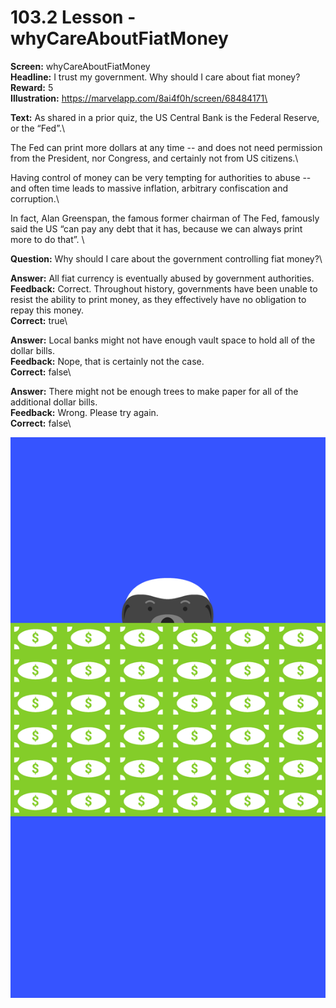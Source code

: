 # 103.2 Lesson - whyCareAboutFiatMoney

**Screen:** whyCareAboutFiatMoney\
**Headline:** I trust my government. Why should I care about fiat money?\
**Reward:** 5\
**Illustration:** https://marvelapp.com/8ai4f0h/screen/68484171\

**Text:** As shared in a prior quiz, the US Central Bank is the Federal Reserve, or the “Fed”.\


The Fed can print more dollars at any time -- and does not need permission from the President, nor Congress, and certainly not from US citizens.\


Having control of money can be very tempting for authorities to abuse -- and often time leads to massive inflation, arbitrary confiscation and corruption.\


In fact, Alan Greenspan, the famous former chairman of The Fed, famously said the US “can pay any debt that it has, because we can always print more to do that”.
\

**Question:** Why should I care about the government controlling fiat money?\

**Answer:** All fiat currency is eventually abused by government authorities.\
**Feedback:** Correct. Throughout history, governments have been unable to resist the ability to print money, as they effectively have no obligation to repay this money.\
**Correct:** true\

**Answer:** Local banks might not have enough vault space to hold all of the dollar bills.\
**Feedback:** Nope, that is certainly not the case.\
**Correct:** false\

**Answer:** There might not be enough trees to make paper for all of the additional dollar bills.\
**Feedback:** Wrong. Please try again.\
**Correct:** false\


![](<../.gitbook/assets/image (18).png>)

